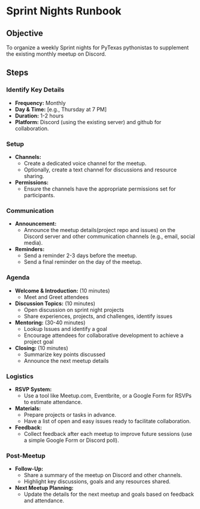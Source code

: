 # Sprint Nights Runbook

## Objective
To organize a weekly Sprint nights for PyTexas pythonistas to supplement the existing monthly meetup on Discord.

## Steps

### Identify Key Details
- **Frequency:** Monthly
- **Day & Time:** [e.g., Thursday at 7 PM]
- **Duration:** 1-2 hours
- **Platform:** Discord (using the existing server) and github for collaboration.

### Setup
- **Channels:**
  - Create a dedicated voice channel for the meetup.
  - Optionally, create a text channel for discussions and resource sharing.
- **Permissions:**
  - Ensure the channels have the appropriate permissions set for participants.

### Communication
- **Announcement:**
  - Announce the meetup details(project repo and issues) on the Discord server and other communication channels (e.g., email, social media).
- **Reminders:**
  - Send a reminder 2-3 days before the meetup.
  - Send a final reminder on the day of the meetup.

### Agenda
- **Welcome & Introduction:** (10 minutes)
  - Meet and Greet attendees
- **Discussion Topics:** (10 minutes)
  - Open discussion on sprint night projects
  - Share experiences, projects, and challenges, identify issues
- **Mentoring:** (30-40 minutes)
  - Lookup Issues and identify a goal
  - Encourage attendees for collaborative development to achieve a project goal
- **Closing:** (10 minutes)
  - Summarize key points discussed
  - Announce the next meetup details

### Logistics
- **RSVP System:**
  - Use a tool like Meetup.com, Eventbrite, or a Google Form for RSVPs to estimate attendance.
- **Materials:**
  - Prepare projects or tasks in advance.
  - Have a list of open and easy issues ready to facilitate collaboration.
- **Feedback:**
  - Collect feedback after each meetup to improve future sessions (use a simple Google Form or Discord poll).

### Post-Meetup
- **Follow-Up:**
  - Share a summary of the meetup on Discord and other channels.
  - Highlight key discussions, goals and any resources shared.
- **Next Meetup Planning:**
  - Update the details for the next meetup and goals based on feedback and attendance.

